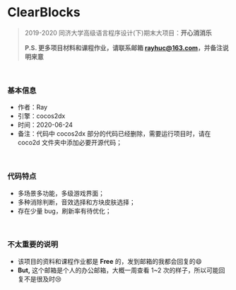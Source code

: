 # ClearBlocks
> 2019-2020 同济大学高级语言程序设计(下)期末大项目：**开心消消乐**
>
> **P.S. 更多项目材料和课程作业，请联系邮箱 rayhuc@163.com，并备注说明来意**

<br/>

### 基本信息

- 作者：Ray
- 引擎：cocos2dx
- 时间：2020-06-24
- 备注：代码中 cocos2dx 部分的代码已经删除，需要运行项目时，请在 coco2d 文件夹中添加必要开源代码；

<br/>

### 代码特点

- 多场景多功能，多级游戏界面；
- 多种消除判断，音效选择和方块皮肤选择；
- 存在少量 bug，刷新率有待优化；

<br/>

### 不太重要的说明

- 该项目的资料和课程作业都是 **Free** 的，发到邮箱的我都会回复的:smile:
- **But,** 这个邮箱是个人的办公邮箱，大概一周查看 1~2 次的样子，所以可能回复不是很及时:cry:
